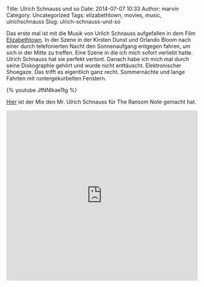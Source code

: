 Title: Ulrich Schnauss und so
Date: 2014-07-07 10:33
Author: marvin
Category: Uncategorized
Tags: elizabethtown, movies, music, ulrichschnauss
Slug: ulrich-schnauss-und-so

Das erste mal ist mit die Musik von Urlich Schnauss aufgefallen in dem
Film
[Elizabethtown](https://de.wikipedia.org/wiki/Elizabethtown_%28Film%29).
In der Szene in der Kirsten Dunst und Orlando Bloom nach einer durch
telefonierten Nacht den Sonnenaufgang entgegen fahren, um sich in der
Mitte zu treffen. Eine Szene in die ich mich sofort verliebt hatte.
Ulrich Schnauss hat sie perfekt vertont. Danach habe ich mich mal durch
seine Diskographie gehört und wurde nicht enttäuscht. Elektronischer
Shoegaze. Das trifft es eigentlich ganz recht. Sommernächte und lange
Fahrten mit runtergekurbelten Fenstern.

{% youtube JfNNlkaeTtg %}

[Hier](http://www.theransomnote.co.uk/music/mixes/ulrich-schnauss-the-ransom-note-mix-talk/)
ist der Mix den Mr. Ulrich Schnauss für The Ransom Note gemacht hat.

<iframe width="100%" height="450" scrolling="no" frameborder="no" src="https://w.soundcloud.com/player/?url=https%3A//api.soundcloud.com/tracks/155800638&amp;auto_play=false&amp;hide_related=false&amp;show_comments=true&amp;show_user=true&amp;show_reposts=false&amp;visual=true"></iframe>
